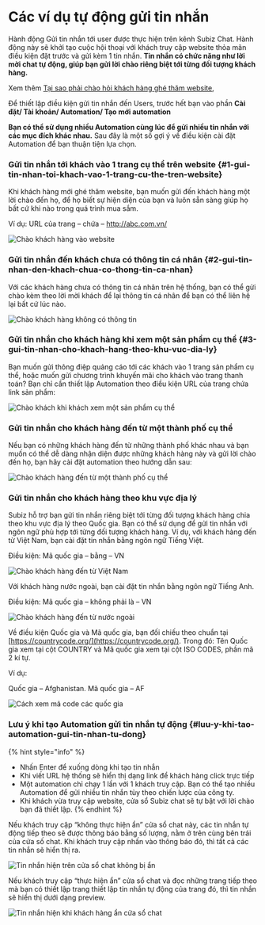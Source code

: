 # Các ví dụ tự động gửi tin nhắn

Hành động Gửi tin nhắn tới user được thực hiện trên kênh Subiz Chat. Hành động này sẽ khởi tạo cuộc hội thoại với khách truy cập website thỏa mãn điều kiện đặt trước và gửi kèm 1 tin nhắn. **Tin nhắn có chức năng như lời mời chat tự động, giúp bạn gửi lời chào riêng biệt tới từng đối tượng khách hàng.**

Xem thêm [Tại sao phải chào hỏi khách hàng ghé thăm website](https://subiz.com/blog/tai-sao-phai-chao-hoi-khach-hang-ghe-tham-website.html)​, 

Để thiết lập điều kiện gửi tin nhắn đến Users, trước hết bạn vào phần **Cài đặt/ Tài khoản/ Automation/ Tạo mới automation**

**Bạn có thể sử dụng nhiều Automation cùng lúc để gửi nhiều tin nhắn với các mục đích khác nhau.** Sau đây là một số gợi ý về điều kiện cài đặt Automation để bạn thuận tiện lựa chọn.

### Gửi tin nhắn tới khách vào 1 trang cụ thể trên website {#1-gui-tin-nhan-toi-khach-vao-1-trang-cu-the-tren-website}

Khi khách hàng mới ghé thăm website, bạn muốn gửi đến khách hàng một lời chào đến họ, để họ biết sự hiện diện của bạn và luôn sẵn sàng giúp họ bất cứ khi nào trong quá trình mua sắm.

Ví dụ: URL của trang – chứa – http://abc.com.vn/

![Ch&#xE0;o kh&#xE1;ch h&#xE0;ng v&#xE0;o website ](../../.gitbook/assets/chao-khach-hang-vao-website.png)

### Gửi tin nhắn đến khách chưa có thông tin cá nhân {#2-gui-tin-nhan-den-khach-chua-co-thong-tin-ca-nhan}

Với các khách hàng chưa có thông tin cá nhân trên hệ thống, bạn có thể gửi chào kèm theo lời mời khách để lại thông tin cá nhân để bạn có thể liên hệ lại bất cứ lúc nào.

![Ch&#xE0;o kh&#xE1;ch h&#xE0;ng kh&#xF4;ng c&#xF3; th&#xF4;ng tin](../../.gitbook/assets/chao-khach-hang-khong-co-thong-tin.png)

### Gửi tin nhắn cho khách hàng khi xem một sản phẩm cụ thể {#3-gui-tin-nhan-cho-khach-hang-theo-khu-vuc-dia-ly}

Bạn muốn gửi thông điệp quảng cáo tới các khách vào 1 trang sản phẩm cụ thể, hoặc muốn gửi chương trình khuyến mãi cho khách vào trang thanh toán? Bạn chỉ cần thiết lập Automation theo điều kiện URL của trang chứa link sản phẩm:

![Ch&#xE0;o kh&#xE1;ch khi kh&#xE1;ch xem m&#x1ED9;t s&#x1EA3;n ph&#x1EA9;m c&#x1EE5; th&#x1EC3;](../../.gitbook/assets/chao-khach-khi-xem-mot-san-pham-cu-the.png)

### Gửi tin nhắn cho khách hàng đến từ một thành phố cụ thể

Nếu bạn có những khách hàng đến từ những thành phố khác nhau và bạn muốn có thể dễ dàng nhận diện được những khách hàng này và gửi lời chào đến họ, bạn hãy cài đặt automation theo hướng dẫn sau:

![Ch&#xE0;o kh&#xE1;ch h&#xE0;ng &#x111;&#x1EBF;n t&#x1EEB; m&#x1ED9;t th&#xE0;nh ph&#x1ED1; c&#x1EE5; th&#x1EC3;](../../.gitbook/assets/chao-khach-den-tu-mot-thanh-pho-cu-the.png)

### Gửi tin nhắn cho khách hàng theo khu vực địa lý

Subiz hỗ trợ bạn gửi tin nhắn riêng biệt tới từng đối tượng khách hàng chia theo khu vực địa lý theo Quốc gia. Bạn có thể sử dụng để gửi tin nhắn với ngôn ngữ phù hợp tới từng đối tượng khách hàng. Ví dụ, với khách hàng đến từ Việt Nam, bạn cài đặt tin nhắn bằng ngôn ngữ Tiếng Việt.

Điều kiện: Mã quốc gia – bằng – VN

![Ch&#xE0;o kh&#xE1;ch h&#xE0;ng &#x111;&#x1EBF;n t&#x1EEB; Vi&#x1EC7;t Nam](../../.gitbook/assets/chao-khach-hang-den-tu-viet-nam.png)

Với khách hàng nước ngoài, bạn cài đặt tin nhắn bằng ngôn ngữ Tiếng Anh.

Điều kiện: Mã quốc gia – không phải là – VN

![Ch&#xE0;o kh&#xE1;ch h&#xE0;ng &#x111;&#x1EBF;n t&#x1EEB; n&#x1B0;&#x1EDB;c ngo&#xE0;i](../../.gitbook/assets/chao-khach-hang-nuoc-ngoai.png)

Về điều kiện Quốc gia và Mã quốc gia, bạn đối chiếu theo chuẩn tại [https://countrycode.org/](https://countrycode.org/). Trong đó: Tên Quốc gia xem tại cột COUNTRY và Mã quốc gia xem tại cột ISO CODES, phần mã 2 kí tự.

Ví dụ:

Quốc gia – Afghanistan. Mã quốc gia – AF

![C&#xE1;ch xem m&#xE3; code c&#xE1;c qu&#x1ED1;c gia](../../.gitbook/assets/countrycode.png)

### Lưu ý khi tạo Automation gửi tin nhắn tự động {#luu-y-khi-tao-automation-gui-tin-nhan-tu-dong}

{% hint style="info" %}
* Nhấn Enter để xuống dòng khi tạo tin nhắn
* Khi viết URL hệ thống sẽ hiển thị dạng link để khách hàng click trực tiếp
* Một automation chỉ chạy 1 lần với 1 khách truy cập. Bạn có thể tạo nhiều Automation để gửi nhiều tin nhắn tùy theo chiến lược của công ty.
* Khi khách vừa truy cập website, cửa sổ Subiz chat sẽ tự bật với lời chào bạn đã thiết lập.
{% endhint %}

Nếu khách truy cập “không thực hiện ẩn” cửa sổ chat này, các tin nhắn tự động tiếp theo sẽ được thông báo bằng số lượng, nằm ở trên cùng bên trái của cửa số chat. Khi khách truy cập nhấn vào thông báo đó, thì tất cả các tin nhắn sẽ hiển thị ra.

![Tin nh&#x1EAF;n hi&#x1EC7;n tr&#xEA;n c&#x1EED;a s&#x1ED5; chat kh&#xF4;ng b&#x1ECB; &#x1EA9;n](../../.gitbook/assets/cua-so-ko-bi-an.png)

Nếu khách truy cập “thực hiện ẩn” cửa sổ chat và đọc những trang tiếp theo mà bạn có thiết lập trang thiết lập tin nhắn tự động của trang đó, thì tin nhắn sẽ hiển thị dưới dạng preview.

![Tin nh&#x1EAF;n hi&#x1EC7;n khi kh&#xE1;ch h&#xE0;ng &#x1EA9;n c&#x1EED;a s&#x1ED5; chat](../../.gitbook/assets/loi-chao-automation-300x250.jpg)

